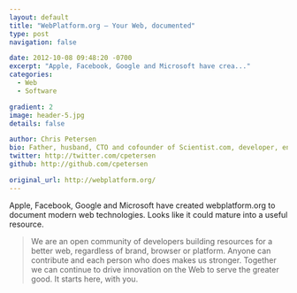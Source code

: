 ```yaml
---
layout: default
title: "WebPlatform.org — Your Web, documented"
type: post
navigation: false

date: 2012-10-08 09:48:20 -0700
excerpt: "Apple, Facebook, Google and Microsoft have crea..."
categories:
  - Web
  - Software

gradient: 2
image: header-5.jpg
details: false

author: Chris Petersen
bio: Father, husband, CTO and cofounder of Scientist.com, developer, entrepreneur and technologist.
twitter: http://twitter.com/cpetersen
github: http://github.com/cpetersen

original_url: http://webplatform.org/
---
```



Apple, Facebook, Google and Microsoft have created webplatform.org to document modern web technologies. Looks like it could mature into a useful resource.

 > We are an open community of developers building resources for a better web, regardless of brand, browser or platform. Anyone can contribute and each person who does makes us stronger. Together we can continue to drive innovation on the Web to serve the greater good. It starts here, with you.

